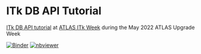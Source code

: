 # ITk DB API Tutorial

[ITk DB API tutorial](https://indico.cern.ch/event/1149581/#96-using-the-api-command-line) at [ATLAS ITk Week](https://indico.cern.ch/event/1149581/) during the May 2022 ATLAS Upgrade Week

[![Binder](https://mybinder.org/badge_logo.svg)](https://mybinder.org/v2/gh/kratsg/itkdb-tutorial-may2022/HEAD?labpath=tutorial.ipynb)
[![nbviewer](https://img.shields.io/badge/view%20on-nbviewer-brightgreen.svg)](https://nbviewer.org/github/kratsg/itkdb-tutorial-may2022/blob/main/tutorial.ipynb)

